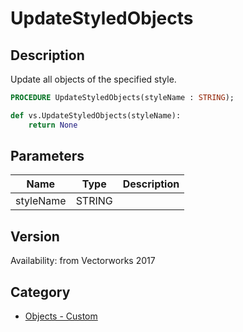 # UpdateStyledObjects

## Description
Update all objects of the specified style.

```pascal
PROCEDURE UpdateStyledObjects(styleName : STRING);
```

```python
def vs.UpdateStyledObjects(styleName):
    return None
```

## Parameters
|Name|Type|Description|
|---|---|---|
|styleName|STRING|   |

## Version
Availability: from Vectorworks 2017

## Category
* [Objects - Custom](../Categories/Objects%20-%20Custom.md)
